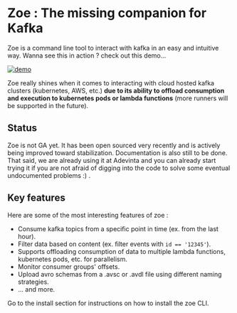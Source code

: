 # Zoe : The missing companion for Kafka

Zoe is a command line tool to interact with kafka in an easy and intuitive way. Wanna see this in action ? check out this demo...

[![demo](https://asciinema.org/a/vSDNcUUaMMBkWxCSDD8u3s0No.svg)](https://asciinema.org/a/vSDNcUUaMMBkWxCSDD8u3s0No?speed=2.5&rows=35)

Zoe really shines when it comes to interacting with cloud hosted kafka clusters (kubernetes, AWS, etc.) **due to its ability to offload consumption and execution to kubernetes pods or lambda functions** (more runners will be supported in the future).

## Status

Zoe is not GA yet. It has been open sourced very recently and is actively being improved toward stabilization. Documentation is also still to be done. That said, we are already using it at Adevinta and you can already start trying it if you are not afraid of digging into the code to solve some eventual undocumented problems :) . 

## Key features

Here are some of the most interesting features of zoe :

- Consume kafka topics from a specific point in time (ex. from the last hour).
- Filter data based on content (ex. filter events with `id == '12345'`).
- Supports offloading consumption of data to multiple lambda functions, kubernetes pods, etc. for parallelism.
- Monitor consumer groups' offsets.
- Upload avro schemas from a .avsc or .avdl file using different naming strategies.
- ... and more. 

Go to the install section for instructions on how to install the zoe CLI.
